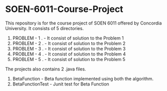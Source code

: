 # SOEN-6011-Course-Project
This repository is for the course project of SOEN 6011 offered by Concordia University.
It consists of 5 directories.
1. PROBLEM - 1 . - It consist of solution to the Problem 1
2. PROBLEM - 2 . - It consist of solution to the Problem 2
3. PROBLEM - 3 . - It consist of solution to the Problem 3
4. PROBLEM - 4 . - It consist of solution to the Problem 4
5. PROBLEM - 5 . - It consist of solution to the Problem 5


The projects also contains 2 .java files. 
1. BetaFunction - Beta function implemented using both the algorithm.
2. BetaFunctionTest - Junit test for Beta Function
